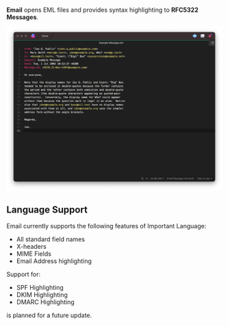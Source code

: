 **Email** opens EML files and provides syntax highlighting to **RFC5322 Messages**.



![](Images/Screenshot.png)

## Language Support

Email currently supports the following features of Important Language:

- All standard field names
- X-headers
- MIME Fields
- Email Address highlighting

Support for:

- SPF Highlighting
- DKIM Highlighting
- DMARC Highlighting 

is planned for a future update.
